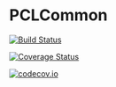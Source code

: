 # PCLCommon

[![Build Status](https://travis-ci.org/r9y9/PCLCommon.jl.svg?branch=master)](https://travis-ci.org/r9y9/PCLCommon.jl)

[![Coverage Status](https://coveralls.io/repos/r9y9/PCLCommon.jl/badge.svg?branch=master&service=github)](https://coveralls.io/github/r9y9/PCLCommon.jl?branch=master)

[![codecov.io](http://codecov.io/github/r9y9/PCLCommon.jl/coverage.svg?branch=master)](http://codecov.io/github/r9y9/PCLCommon.jl?branch=master)
